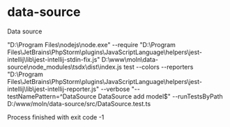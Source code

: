 # data-source
Data source 


"D:\Program Files\nodejs\node.exe" --require
"D:\Program Files\JetBrains\PhpStorm\plugins\JavaScriptLanguage\helpers\jest-intellij\lib\jest-intellij-stdin-fix.js" 
D:\www\moln\data-source\node_modules\tsdx\dist\index.js 
test --colors 
--reporters "D:\Program Files\JetBrains\PhpStorm\plugins\JavaScriptLanguage\helpers\jest-intellij\lib\jest-intellij-reporter.js" --verbose "--testNamePattern=^DataSource DataSource add model$" 
--runTestsByPath D:/www/moln/data-source/src/DataSource.test.ts

Process finished with exit code -1
